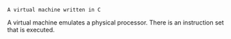 `A virtual machine written in C`

A virtual machine emulates a physical processor. There is an instruction set that is executed. 
 
